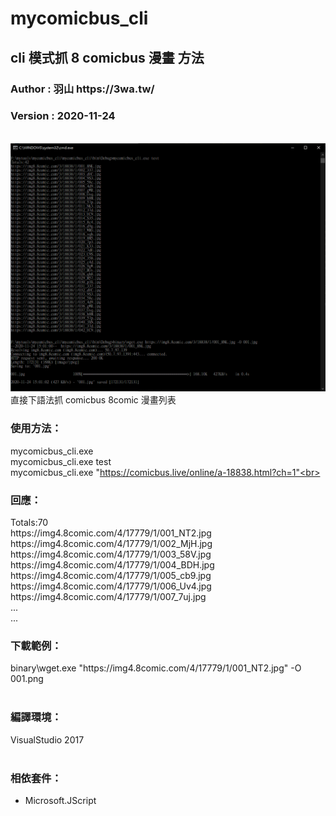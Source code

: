 # mycomicbus_cli
<h2>cli 模式抓 8 comicbus 漫畫 方法</h2>
<h3>Author : 羽山 https://3wa.tw/</h3>
<h3>Version : 2020-11-24</h3>
<br>
<img src="snapshot\01.png">
直接下語法抓 comicbus 8comic 漫畫列表


<br>
<h3>使用方法：</h3>

mycomicbus_cli.exe<br>
mycomicbus_cli.exe test<br>
mycomicbus_cli.exe "https://comicbus.live/online/a-18838.html?ch=1"<br>

<h3>回應：</h3>
Totals:70<br>
https://img4.8comic.com/4/17779/1/001_NT2.jpg<br>
https://img4.8comic.com/4/17779/1/002_MjH.jpg<br>
https://img4.8comic.com/4/17779/1/003_58V.jpg<br>
https://img4.8comic.com/4/17779/1/004_BDH.jpg<br>
https://img4.8comic.com/4/17779/1/005_cb9.jpg<br>
https://img4.8comic.com/4/17779/1/006_Uv4.jpg<br>
https://img4.8comic.com/4/17779/1/007_7uj.jpg<br>
...<br>
...<br>
<h3>下載範例：</h3>
binary\wget.exe "https://img4.8comic.com/4/17779/1/001_NT2.jpg" -O 001.png
<br>
<br>
<h3>編譯環境：</h3>
VisualStudio 2017
<br>
<br>
<h3>相依套件：</h3>
<ul>
  <li>Microsoft.JScript</li>
</ul>

